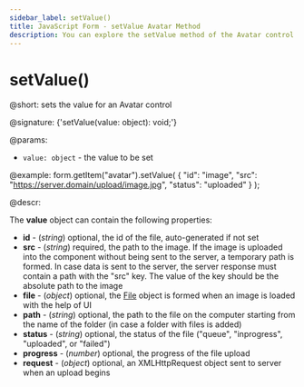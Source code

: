 ```yaml
---
sidebar_label: setValue()
title: JavaScript Form - setValue Avatar Method 
description: You can explore the setValue method of the Avatar control of Form in the documentation of the DHTMLX JavaScript UI library. Browse developer guides and API reference, try out code examples and live demos, and download a free 30-day evaluation version of DHTMLX Suite.
---
```


# setValue()

@short: sets the value for an Avatar control

@signature: {'setValue(value: object): void;'}

@params:
- `value: object` - the value to be set 

@example:
form.getItem("avatar").setValue(
    {
        "id": "image",
        "src": "https://server.domain/upload/image.jpg",
        "status": "uploaded"
    }
);

@descr:

The **value** object can contain the following properties:

- **id** - (*string*) optional, the id of the file, auto-generated if not set
- **src** - (*string*) required, the path to the image. If the image is uploaded into the component without being sent to the server, a temporary path is formed. In case data is sent to the server, the server response must contain a path with the "src" key. The value of the key should be the absolute path to the image
- **file** - (*object*) optional, the [File](https://developer.mozilla.org/en-US/docs/Web/API/File) object is formed when an image is loaded with the help of UI
- **path** - (*string*) optional, the path to the file on the computer starting from the name of the folder (in case a folder with files is added)
- **status** - (*string*) optional, the status of the file ("queue", "inprogress", "uploaded", or "failed")
- **progress** - (*number*) optional, the progress of the file upload
- **request** - (*object*) optional, an XMLHttpRequest object sent to server when an upload begins

